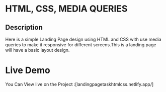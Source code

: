 # HTML, CSS, MEDIA QUERIES
## Description
Here is a simple Landing Page design using HTML and CSS with use media queries to make it responsive for different screens.This is a landing page will have a basic layout design.

# Live Demo
You Can View live on the Project :[landingpagetaskhtmlcss.netlify.app/]
